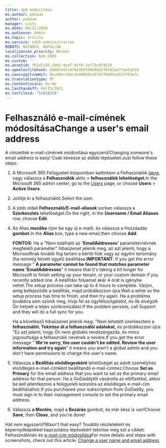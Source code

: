```yaml
---
title: UpN módosítása
ms.author: pebaum
author: pebaum
manager: scotv
ms.date: 04/21/2020
ms.audience: Admin
ms.topic: article
ms.service: o365-administration
ROBOTS: NOINDEX, NOFOLLOW
localization_priority: Normal
ms.collection: Adm_O365
ms.custom: ''
ms.assetid: f61d1335-2b63-4eaf-91f6-3a773c0fd610
ms.openlocfilehash: 60b8f4d1cdf64369709b8bd2703d3ae77ae5a410
ms.sourcegitcommit: 8bc60ec34bc1e40685e3976576e04a2623f63a7c
ms.translationtype: MT
ms.contentlocale: hu-HU
ms.lasthandoff: 04/15/2021
ms.locfileid: "51818254"
---
```

# <a name="change-a-users-email-address"></a><span data-ttu-id="ea496-102">Felhasználó e-mail-címének módosítása</span><span class="sxs-lookup"><span data-stu-id="ea496-102">Change a user's email address</span></span>

<span data-ttu-id="ea496-103">A címzettek e-mail-címének módosítása egyszerű!</span><span class="sxs-lookup"><span data-stu-id="ea496-103">Changing someone's email address is easy!</span></span> <span data-ttu-id="ea496-104">Csak kövesse az alábbi lépéseket:</span><span class="sxs-lookup"><span data-stu-id="ea496-104">Just follow these steps:</span></span>
  
1. <span data-ttu-id="ea496-105">A Microsoft 365 Felügyeleti központban kattintson a Felhasználók [lapra,](https://go.microsoft.com/fwlink/p/?linkid=834822) vagy válassza a **Felhasználók** aktív \> **felhasználók lehetőséget.**</span><span class="sxs-lookup"><span data-stu-id="ea496-105">In the Microsoft 365 admin center, go to the [Users](https://go.microsoft.com/fwlink/p/?linkid=834822) page, or choose **Users** \> **Active Users**.</span></span>
    
2. <span data-ttu-id="ea496-106">Jelölje ki a felhasználót.</span><span class="sxs-lookup"><span data-stu-id="ea496-106">Select the user.</span></span>
    
3. <span data-ttu-id="ea496-107">A jobb oldali **Felhasználó/E-mail-aliasok** sorban válassza a **Szerkesztés** lehetőséget.</span><span class="sxs-lookup"><span data-stu-id="ea496-107">On the right, in the **Username / Email Aliases** row, choose **Edit**.</span></span>
    
4. <span data-ttu-id="ea496-108">Az Alias **mezőbe** írjon be egy új e-mailt, és válassza a Hozzáadás **gombot.**</span><span class="sxs-lookup"><span data-stu-id="ea496-108">In the **Alias** box, type a new email,then choose **Add**.</span></span>
    
    <span data-ttu-id="ea496-109">**FONTOS:** Ha a "Nem található az **'EmailAddresses'** paraméternévnek megfelelő paraméter" hibaüzenet jelenik meg, az azt jelenti, hogy a Microsoftnak tovább fog tartani a bérlői fiók vagy az egyéni tartomány (ha nemrég felvett egyet) beállítása.</span><span class="sxs-lookup"><span data-stu-id="ea496-109">**IMPORTANT**: If you get the error message " **A parameter cannot be found that matches parameter name 'EmailAddresses**" it means that it's taking a bit longer for Microsoft to finish setting up your tenant, or your custom domain if you recently added one.</span></span> <span data-ttu-id="ea496-110">A beállítási folyamat akár 4 órát is igénybe vehet.</span><span class="sxs-lookup"><span data-stu-id="ea496-110">The setup process can take up to 4 hours to complete.</span></span> <span data-ttu-id="ea496-111">Várjon, amíg befejeződik a beállítás, majd próbálkozzon újra.</span><span class="sxs-lookup"><span data-stu-id="ea496-111">Wait a while so the setup process has time to finish, and then try again.</span></span> <span data-ttu-id="ea496-112">Ha a probléma továbbra sem szűnik meg, hívja fel az ügyfélszolgálatot, és ők elvégzik Ön helyett a teljes szinkronizálást.</span><span class="sxs-lookup"><span data-stu-id="ea496-112">If the problem persists, call Support and they will do a full sync for you.</span></span>
    
    <span data-ttu-id="ea496-113">Ha a következő hibaüzenet jelenik meg: "Nem lehetett szerkeszteni a **felhasználót. Tekintse át a felhasználói adatokat,** és próbálkozzon újra: "Ez azt jelenti, hogy Ön nem globális rendszergazda, és nincs jogosultsága a felhasználó nevének a nevére.</span><span class="sxs-lookup"><span data-stu-id="ea496-113">If you get the error message " **We're sorry, the user couldn't be edited. Review the user information and try again**" it means you aren't a global admin and you don't have permissions to change the user's name.</span></span>
    
5. <span data-ttu-id="ea496-114">Válassza a **Beállítás elsődlegesként** lehetőséget az adott személyhez elsődleges e-mail-címként beállítandó e-mail-címhez.</span><span class="sxs-lookup"><span data-stu-id="ea496-114">Choose **Set as Primary** for the email address that you want to set as the primary email address for that person.</span></span> <span data-ttu-id="ea496-115">Ha a GoDaddytől vásárolta az előfizetést, akkor be kell jelentkeznie a felügyeleti konzolra az elsődleges e-mail-cím beállításához.</span><span class="sxs-lookup"><span data-stu-id="ea496-115">If you purchased your subscription from GoDaddy, you must sign in to their management console to set the primary email address.</span></span> 
    
6. <span data-ttu-id="ea496-116">Válassza **a Mentés**, majd a **Bezárás** gombot, és már kész is van!</span><span class="sxs-lookup"><span data-stu-id="ea496-116">Choose **Save**, then **Close**, and you're done!</span></span>
    
<span data-ttu-id="ea496-117">Hát nem egyszerű?</span><span class="sxs-lookup"><span data-stu-id="ea496-117">Wasn't that easy?</span></span> <span data-ttu-id="ea496-118">További részletekért és képernyőképekkel kapcsolatos lépésekért tekintse meg ezt a cikket: Felhasználónév és [e-mail-cím módosítása](https://docs.microsoft.com/microsoft-365/admin/add-users/change-a-user-name-and-email-address)</span><span class="sxs-lookup"><span data-stu-id="ea496-118">For more details and steps with screenshots, check out this article: [Change a user name and email address](https://docs.microsoft.com/microsoft-365/admin/add-users/change-a-user-name-and-email-address)</span></span>
  


